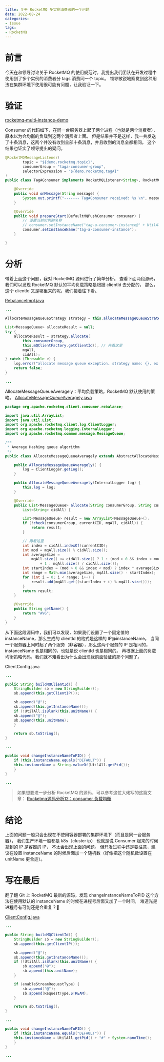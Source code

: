 ```yaml
---
title: 关于 RocketMQ 多实例消费者的一个问题
date: 2022-08-24
categories:
- Issue
tags:
- RocketMQ
---
```


# 前言

今天在和领导讨论关于 RocketMQ 的使用规范时，我提出我们团队在开发过程中使用到了多个实例的消费者分 tags 消费同一个 topic。
领导敏锐地察觉到这种用法在集群环境下使用很可能有问题，让我验证一下。

# 验证

[rocketmq-multi-instance-demo](https://github.com/GoneGo1ng/rocketmq-multi-instance-demo)

Consumer 的代码如下，在同一台服务器上起了两个进程（也就是两个消费者），原本以为会均衡的负载到这两个消费者上面。
但是结果并不是这样，我一共发送了十条消息，这两个并没有收到全部十条消息，并且收到的消息全都相同。
这个结果也证实了领导提出的疑问。

```java
@RocketMQMessageListener(
        topic = "${demo.rocketmq.topic}",
        consumerGroup = "taga-consumer-group",
        selectorExpression = "${demo.rocketmq.tagA}"
)
public class TagAConsumer implements RocketMQListener<String>, RocketMQPushConsumerLifecycleListener {

    @Override
    public void onMessage(String message) {
        System.out.printf("------- TagAConsumer received: %s \n", message);
    }

    @Override
    public void prepareStart(DefaultMQPushConsumer consumer) {
        // 设置当前实例的名称
        // consumer.setInstanceName("tag-a-consumer-instance@" + UtilAll.getPid());
        consumer.setInstanceName("tag-a-consumer-instance");
    }

}
```

# 分析

带着上面这个问题，我对 RocketMQ 源码进行了简单分析。
查看下面两段源码，我们可以发现 RocketMQ 默认的平均负载策略是根据 clientId 去分配的，
那么，这个 clientId 又是哪里来的呢，我们接着往下看。

[RebalanceImpl.java](https://github.com/apache/rocketmq/blob/develop/client/src/main/java/org/apache/rocketmq/client/impl/consumer/RebalanceImpl.java)

```java
...
        
AllocateMessageQueueStrategy strategy = this.allocateMessageQueueStrategy;

List<MessageQueue> allocateResult = null;
try {
    allocateResult = strategy.allocate(
        this.consumerGroup,
        this.mQClientFactory.getClientId(), // 先看这里
        mqAll,
        cidAll);
} catch (Throwable e) {
    log.error("allocate message queue exception. strategy name: {}, ex: {}", strategy.getName(), e);
    return false;
}

...
```

AllocateMessageQueueAveragely：平均负载策略，RocketMQ 默认使用的策略。
[AllocateMessageQueueAveragely.java](https://github.com/apache/rocketmq/blob/develop/client/src/main/java/org/apache/rocketmq/client/consumer/rebalance/AllocateMessageQueueAveragely.java)

```java
package org.apache.rocketmq.client.consumer.rebalance;

import java.util.ArrayList;
import java.util.List;
import org.apache.rocketmq.client.log.ClientLogger;
import org.apache.rocketmq.logging.InternalLogger;
import org.apache.rocketmq.common.message.MessageQueue;

/**
 * Average Hashing queue algorithm
 */
public class AllocateMessageQueueAveragely extends AbstractAllocateMessageQueueStrategy {

    public AllocateMessageQueueAveragely() {
        log = ClientLogger.getLog();
    }

    public AllocateMessageQueueAveragely(InternalLogger log) {
        this.log = log;
    }

    @Override
    public List<MessageQueue> allocate(String consumerGroup, String currentCID, List<MessageQueue> mqAll,
        List<String> cidAll) {

        List<MessageQueue> result = new ArrayList<MessageQueue>();
        if (!check(consumerGroup, currentCID, mqAll, cidAll)) {
            return result;
        }

        // 再看这里
        int index = cidAll.indexOf(currentCID);
        int mod = mqAll.size() % cidAll.size();
        int averageSize =
            mqAll.size() <= cidAll.size() ? 1 : (mod > 0 && index < mod ? mqAll.size() / cidAll.size()
                + 1 : mqAll.size() / cidAll.size());
        int startIndex = (mod > 0 && index < mod) ? index * averageSize : index * averageSize + mod;
        int range = Math.min(averageSize, mqAll.size() - startIndex);
        for (int i = 0; i < range; i++) {
            result.add(mqAll.get((startIndex + i) % mqAll.size()));
        }
        return result;
    }

    @Override
    public String getName() {
        return "AVG";
    }
}
```

从下面这段源码中，我们可以发现，如果我们设置了一个固定值的 instanceName，那么生成的 clientId 的格式是这样的 IP@instanceName，
当同一个服务器上同时起了两个服务（非容器），那么这两个服务的 IP 是相同的，instanceName 也是相同的，也就是说 clientId 也是相同的。
再根据上面的负载均衡策略代码，我们就不难看出为什么会出现我前面验证的那个问题了。

ClientConfig.java

```java
...

public String buildMQClientId() {
    StringBuilder sb = new StringBuilder();
    sb.append(this.getClientIP());

    sb.append("@");
    sb.append(this.getInstanceName());
    if (!UtilAll.isBlank(this.unitName)) {
    sb.append("@");
    sb.append(this.unitName);
    }

    return sb.toString();
}

...

public void changeInstanceNameToPID() {
    if (this.instanceName.equals("DEFAULT")) {
    this.instanceName = String.valueOf(UtilAll.getPid());
    }
}

...
```

> 如果想要进一步分析 RocketMQ 的源码，可以参考这位大佬写的这篇文章：
> [Rocketmq源码分析12：consumer 负载均衡](https://juejin.cn/post/6956391196981723167)

# 结论

上面的问题一般只会出现在不使用容器部署的集群环境下（而且是同一台服务器），
我们生产环境一般都是 k8s（cluster ip） 也就是说 Consumer 起来的时候拿到的 IP 是容器的 IP，
不太会出现上面的问题。
但开发过程中还是要注意，建议在设置 instanceName 的时候后面加一个随机数（好像把这个随机数设置在 unitName 更合适）。

# 写在最后

翻了翻 Git 上 RocketMQ 最新的源码，发现 changeInstanceNameToPID 这个方法在使用默认的 instanceName 的时候在进程号后面又加了一个时间，
难道光是进程号有可能还是会重复？🤔

[ClientConfig.java](https://github.com/apache/rocketmq/blob/develop/client/src/main/java/org/apache/rocketmq/client/ClientConfig.java)

```java
...

public String buildMQClientId() {
    StringBuilder sb = new StringBuilder();
    sb.append(this.getClientIP());

    sb.append("@");
    sb.append(this.getInstanceName());
    if (!UtilAll.isBlank(this.unitName)) {
        sb.append("@");
        sb.append(this.unitName);
    }

    if (enableStreamRequestType) {
        sb.append("@");
        sb.append(RequestType.STREAM);
    }

    return sb.toString();
}

...

public void changeInstanceNameToPID() {
    if (this.instanceName.equals("DEFAULT")) {
    this.instanceName = UtilAll.getPid() + "#" + System.nanoTime();
    }
}

...
```




